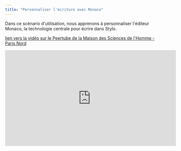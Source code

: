 ```yaml
---
title: "Personnaliser l'écriture avec Monaco"
---
```


Dans ce scénario d'utilisation, nous apprenons à personnaliser l'éditeur Monaco, la technologie centrale pour écrire dans Stylo.

[lien vers la vidéo sur le Peertube de la Maison des Sciences de l'Homme - Paris Nord](https://video.mshparisnord.fr/w/7DLFTu9EQ2h2npyWu5DTCG)

<iframe title="Personnaliser l’écriture dans Stylo avec Monaco" width="560" height="315" src="https://video.mshparisnord.fr/videos/embed/35dce427-fa5f-4999-bb56-9883ce0bee84" frameborder="0" allowfullscreen="" sandbox="allow-same-origin allow-scripts allow-popups allow-forms"></iframe>
